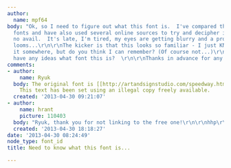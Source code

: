 ```yaml
---
author:
  name: mpf64
body: "Ok, so I need to figure out what this font is.  I've compared this to all my
  fonts and have also used several online sources to try and decipher it but all to
  no avail.  It's late, I'm tired, my eyes are getting blurry and a proofing deadline
  looms...\r\n\r\nThe kicker is that this looks so familiar - I just KNOW I've seen
  it somewhere, but do you think I can remember? (Of course not...)\r\n\r\nAnyone
  have any ideas what font this is?  \r\n\r\nThanks in advance for any replies :)[img:sites/default/files/old-images/SampleText_6744.jpg]"
comments:
- author:
    name: Ryuk
  body: The original font is [[http://artandsignstudio.com/speedway.html|Speedway]].
    This text has been set using an illegal copy freely available.
  created: '2013-04-30 09:21:07'
- author:
    name: hrant
    picture: 110403
  body: "Ryuk, thank you for not linking to the free one!\r\n\r\nhhp\r\n"
  created: '2013-04-30 18:18:27'
date: '2013-04-30 08:24:49'
node_type: font_id
title: Need to know what this font is...

---
```

